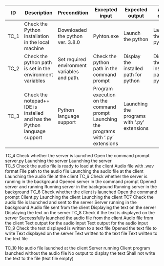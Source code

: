 | ID	|    Description |	Precondition |	Excepted input |	Expected output |	Actual output |
|-----|----------------|---------------|-----------------|------------------|---------------
| TC_1 | Check the Python installation in the local machine | Downloaded the python ver. 3.8.0 | Pyhton.exe | Launch the python | Launching the python |
| TC_2 | Check the python path is set in the environment variables | Set required environment variables and path. | Check the python path in the command prompt | Display the installed path for python |	Display the installed path for python |
| TC_3 |	Check the notepad++ IDE is installed and has the Python language support | Python language support |	Program execution on the command prompt  	Launching the programs with ‘.py’ extensions |	Launching the programs with ‘.py’ extensions |
TC_4 	Check whether the server is launched 	Open the command prompt    	server.py 	Launching the server  	Launching the server  
TC_5 	Check the audio file is ready to load at the client 	Audio file with .wav format  	File path to the audio file  	Launching the audio file at the client	Launching the audio file at the client
TC_6 	Check whether the server is running in the background 	Opened server in the command prompt 	Opened server and running	Running server in the background	Running server in the background
TC_6 	Check whether the client is launched 	Open the command prompt 	Client.py	Launching the client 	Launching the client
TC7	Check the audio file is launched and sent to the server	Server running in the background 	Audio file sent from the client 	Displaying the text on the server	Displaying the text on the server
TC_8	Check if the text is displayed on the server	Successfully launched the audio file from the client 	Audio file from the client 	Text output for the audio input	Text output for the audio input
TC_9	Check the text displayed is written to a text file	 Opened the text file to write 
 	Text displayed on the server	Text written to the text file 
	Text written to the text file 

TC_10	 No audio file launched at the client 	Server running	Client program launched without the audio file 	No output to display the text	Shall not write the text to the file (text file empty) 
